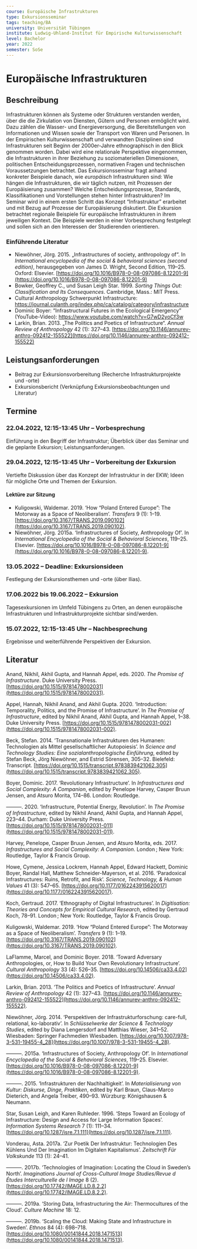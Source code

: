 ```yaml
---
course: Europäische Infrastrukturen
type: Exkursionsseminar
tags: teaching/BA
university: Universität Tübingen
institute: Ludwig-Uhland-Institut für Empirische Kulturwissenschaft
level: Bachelor
year: 2022
semester: SoSe
---
```


# Europäische Infrastrukturen
## Beschreibung
Infrastrukturen können als Systeme oder Strukturen verstanden werden, über die die Zirkulation von Diensten, Gütern und Personen ermöglicht wird. Dazu zählen die Wasser- und Energieversorgung, die Bereitstellungen von Informationen und Wissen sowie der Transport von Waren und Personen. In der Empirischen Kulturwissenschaft und verwandten Disziplinen sind Infrastrukturen seit Beginn der 2000er-Jahre ethnographisch in den Blick genommen worden. Dabei wird eine relationale Perspektive eingenommen, die Infrastrukturen in ihrer Beziehung zu soziomateriellen Dimensionen, politischen Entscheidungsprozessen, normativen Fragen und technischen Voraussetzungen betrachtet.
Das Exkursionsseminar fragt anhand konkreter Beispiele danach, wie *europäisch*  Infrastrukturen sind: Wie hängen die Infrastrukturen, die wir täglich nutzen, mit Prozessen der Europäisierung zusammen? Welche Entscheidungsprozesse, Standards, Klassifikationen und Vorstellungen stehen hinter Infrastrukturen? Im Seminar wird in einem ersten Schritt das Konzept “Infrastruktur” erarbeitet und mit Bezug auf Prozesse der Europäisierung diskutiert. Die Exkursion betrachtet regionale Beispiele für europäische Infrastrukturen in ihrem jeweiligen Kontext. Die Beispiele werden in einer Vorbesprechung festgelegt und sollen sich an den Interessen der Studierenden orientieren.

### Einführende Literatur
- Niewöhner, Jörg. 2015. „Infrastructures of society, anthropology of“. In _International encyclopedia of the social & behavioral sciences (second edition)_, herausgegeben von James D. Wright, Second Edition, 119–25. Oxford: Elsevier. [https://doi.org/10.1016/B978-0-08-097086-8.12201-9](https://doi.org/10.1016/B978-0-08-097086-8.12201-9)
- Bowker, Geoffrey C., und Susan Leigh Star. 1999. _Sorting Things Out: Classification and Its Consequences_. Cambridge, Mass.: MIT Press.
- Cultural Anthropology Schwerpunkt Infrastructure: https://journal.culanth.org/index.php/ca/catalog/category/infrastructure
- Dominic Boyer: “Infrastructural Futures in the Ecological Emergency” (YouTube-Video): https://www.youtube.com/watch?v=G7wD2yoCf3w
- Larkin, Brian. 2013. „The Politics and Poetics of Infrastructure“. _Annual Review of Anthropology_ 42 (1): 327–43. [https://doi.org/10.1146/annurev-anthro-092412-155522](https://doi.org/10.1146/annurev-anthro-092412-155522)
## Leistungsanforderungen
- Beitrag zur Exkursionsvorbereitung (Recherche Infrastrukturprojekte und -orte)
- Exkursionsbericht (Verknüpfung Exkursionsbeobachtungen und Literatur)

## Termine
### 22.04.2022, 12:15-13:45 Uhr – Vorbesprechung
Einführung in den Begriff der Infrastruktur; Überblick über das Seminar und die geplante Exkursion; Leistungsanforderungen.

### 29.04.2022, 12:15-13:45 Uhr – Vorbereitung der Exkursion
Vertiefte Diskussion über das Konzept der Infrastruktur in der EKW; Ideen für mögliche Orte und Themen der Exkursion.

#### Lektüre zur Sitzung
- Kuligowski, Waldemar. 2019. ‘How “Poland Entered Europe”: The Motorway as a Space of Neoliberalism’. _Transfers_ 9 (1): 1–19. [https://doi.org/10.3167/TRANS.2019.090102](https://doi.org/10.3167/TRANS.2019.090102).
- Niewöhner, Jörg. 2015a. ‘Infrastructures of Society, Anthropology Of’. In _International Encyclopedia of the Social & Behavioral Sciences_, 119–25. Elsevier. [https://doi.org/10.1016/B978-0-08-097086-8.12201-9](https://doi.org/10.1016/B978-0-08-097086-8.12201-9).

### 13.05.2022 – Deadline: Exkursionsideen
Festlegung der Exkursionsthemen und -orte (über Ilias).

### 17.06.2022 bis 19.06.2022 – Exkursion
Tagesexkursionen im Umfeld Tübingens zu Orten, an denen europäische Infrastrukturen und Infrastrukturprojekte sichtbar sind/werden.

### 15.07.2022, 12:15-13:45 Uhr – Nachbesprechung
Ergebnisse und weiterführende Perspektiven der Exkursion.


## Literatur
Anand, Nikhil, Akhil Gupta, and Hannah Appel, eds. 2020. _The Promise of Infrastructure_. Duke University Press. [https://doi.org/10.1515/9781478002031](https://doi.org/10.1515/9781478002031).

Appel, Hannah, Nikhil Anand, and Akhil Gupta. 2020. ‘Introduction: Temporality, Politics, and the Promise of Infrastructure’. In _The Promise of Infrastructure_, edited by Nikhil Anand, Akhil Gupta, and Hannah Appel, 1–38. Duke University Press. [https://doi.org/10.1515/9781478002031-002](https://doi.org/10.1515/9781478002031-002).

Beck, Stefan. 2014. ‘Transnationale Infrastrukturen des Humanen: Technologien als Mittel gesellschaftlicher Autopoiesis’. In _Science and Technology Studies: Eine sozialanthropologische Einführung_, edited by Stefan Beck, Jörg Niewöhner, and Estrid Sörensen, 305–32. Bielefeld: Transcript. [https://doi.org/10.1515/transcript.9783839421062.305](https://doi.org/10.1515/transcript.9783839421062.305).

Boyer, Dominic. 2017. ‘Revolutionary Infrastructure’. In _Infrastructures and Social Complexity: A Companion_, edited by Penelope Harvey, Casper Bruun Jensen, and Atsuro Morita, 174–86. London: Routledge.

———. 2020. ‘Infrastructure, Potential Energy, Revolution’. In _The Promise of Infrastructure_, edited by Nikhil Anand, Akhil Gupta, and Hannah Appel, 223–44. Durham: Duke University Press. [https://doi.org/10.1515/9781478002031-011](https://doi.org/10.1515/9781478002031-011).

Harvey, Penelope, Casper Bruun Jensen, and Atsuro Morita, eds. 2017. _Infrastructures and Social Complexity: A Companion_. London ; New York: Routledge, Taylor & Francis Group.

Howe, Cymene, Jessica Lockrem, Hannah Appel, Edward Hackett, Dominic Boyer, Randal Hall, Matthew Schneider-Mayerson, et al. 2016. ‘Paradoxical Infrastructures: Ruins, Retrofit, and Risk’. _Science, Technology, & Human Values_ 41 (3): 547–65. [https://doi.org/10.1177/0162243915620017](https://doi.org/10.1177/0162243915620017).

Koch, Gertraud. 2017. ‘Ethnography of Digital Infrastructures’. In _Digitisation: Theories and Concepts for Empirical Cultural Research_, edited by Gertraud Koch, 78–91. London ; New York: Routledge, Taylor & Francis Group.

Kuligowski, Waldemar. 2019. ‘How “Poland Entered Europe”: The Motorway as a Space of Neoliberalism’. _Transfers_ 9 (1): 1–19. [https://doi.org/10.3167/TRANS.2019.090102](https://doi.org/10.3167/TRANS.2019.090102).

LaFlamme, Marcel, and Dominic Boyer. 2018. ‘Toward Adversary Anthropologies, or, How to Build Your Own Revolutionary Infrastructure’. _Cultural Anthropology_ 33 (4): 526–35. [https://doi.org/10.14506/ca33.4.02](https://doi.org/10.14506/ca33.4.02).

Larkin, Brian. 2013. ‘The Politics and Poetics of Infrastructure’. _Annual Review of Anthropology_ 42 (1): 327–43. [https://doi.org/10.1146/annurev-anthro-092412-155522](https://doi.org/10.1146/annurev-anthro-092412-155522).

Niewöhner, Jörg. 2014. ‘Perspektiven der Infrastrukturforschung: care-full, relational, ko-laborativ’. In _Schlüsselwerke der Science & Technology Studies_, edited by Diana Lengersdorf and Matthias Wieser, 341–52. Wiesbaden: Springer Fachmedien Wiesbaden. [https://doi.org/10.1007/978-3-531-19455-4_28](https://doi.org/10.1007/978-3-531-19455-4_28).

———. 2015a. ‘Infrastructures of Society, Anthropology Of’. In _International Encyclopedia of the Social & Behavioral Sciences_, 119–25. Elsevier. [https://doi.org/10.1016/B978-0-08-097086-8.12201-9](https://doi.org/10.1016/B978-0-08-097086-8.12201-9).

———. 2015. ‘Infrastrukturen der Nachhaltigkeit’. In _Materialisierung von Kultur: Diskurse, Dinge, Praktiken_, edited by Karl Braun, Claus-Marco Dieterich, and Angela Treiber, 490–93. Würzburg: Königshausen & Neumann.

Star, Susan Leigh, and Karen Ruhleder. 1996. ‘Steps Toward an Ecology of Infrastructure: Design and Access for Large Information Spaces’. _Information Systems Research_ 7 (1): 111–34. [https://doi.org/10.1287/isre.7.1.111](https://doi.org/10.1287/isre.7.1.111).

Vonderau, Asta. 2017a. ‘Zur Poetik Der Infrastruktur: Technologien Des Kühlens Und Der Imagination Im Digitalen Kapitalismus’. _Zeitschrift Für Volkskunde_ 113 (1): 24–41.

———. 2017b. ‘Technologies of Imagination: Locating the Cloud in Sweden’s North’. _Imaginations Journal of Cross-Cultural Image Studies/Revue d Études Interculturelle de l Image_ 8 (2). [https://doi.org/10.17742/IMAGE.LD.8.2.2](https://doi.org/10.17742/IMAGE.LD.8.2.2).

———. 2019a. ‘Storing Data, Infrastructuring the Air: Thermocultures of the Cloud’. _Culture Machine_ 18: 12.

———. 2019b. ‘Scaling the Cloud: Making State and Infrastructure in Sweden’. _Ethnos_ 84 (4): 698–718. [https://doi.org/10.1080/00141844.2018.1471513](https://doi.org/10.1080/00141844.2018.1471513).

